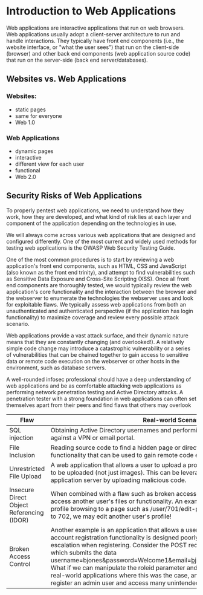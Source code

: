 # Introduction to Web Applications

Web applications are interactive applications that run on web browsers. Web
applications usually adopt a client-server architecture to run and handle
interactions. They typically have front end components (i.e., the website
interface, or "what the user sees") that run on the client-side (browser) and
other back end components (web application source code) that run on the
server-side (back end server/databases).

## Websites vs. Web Applications

### Websites:
- static pages
- same for everyone
- Web 1.0

### Web Applications
- dynamic pages
- interactive
- different view for each user
- functional
- Web 2.0

## Security Risks of Web Applications

To properly pentest web applications, we need to understand how they work, how
they are developed, and what kind of risk lies at each layer and component of
the application depending on the technologies in use.


We will always come across various web applications that are designed and
configured differently. One of the most current and widely used methods for
testing web applications is the OWASP Web Security Testing Guide.


One of the most common procedures is to start by reviewing a web application's
front end components, such as HTML, CSS and JavaScript (also known as the front
end trinity), and attempt to find vulnerabilities such as Sensitive Data
Exposure and Cross-Site Scripting (XSS). Once all front end components are
thoroughly tested, we would typically review the web application's core
functionality and the interaction between the browser and the webserver to
enumerate the technologies the webserver uses and look for exploitable flaws. We
typically assess web applications from both an unauthenticated and authenticated
perspective (if the application has login functionality) to maximize coverage
and review every possible attack scenario.


Web applications provide a vast attack surface, and their dynamic nature means
that they are constantly changing (and overlooked!). A relatively simple code
change may introduce a catastrophic vulnerability or a series of vulnerabilities
that can be chained together to gain access to sensitive data or remote code
execution on the webserver or other hosts in the environment, such as database
servers.

A well-rounded infosec professional should have a deep understanding of web
applications and be as comfortable attacking web applications as performing
network penetration testing and Active Directory attacks. A penetration tester
with a strong foundation in web applications can often set themselves apart from
their peers and find flaws that others may overlook


| Flaw                                       | Real-world Scenario |
|--------------------------------------------|---------------------|
| SQL injection                              | Obtaining Active Directory usernames and performing a password spraying attack against a VPN or email portal. |
| File Inclusion                             | Reading source code to find a hidden page or directory which exposes additional functionality that can be used to gain remote code execution. |
| Unrestricted File Upload  | A web application that allows a user to upload a profile picture that allows any file type to be uploaded (not just images). This can be leveraged to gain full control of the web application server by uploading malicious code. |
| Insecure Direct Object Referencing (IDOR)  | When combined with a flaw such as broken access control, this can often be used to access another user's files or functionality. An example would be editing your user profile browsing to a page such as /user/701/edit-profile. If we can change the 701 to 702, we may edit another user's profile! |
| Broken Access Control                      | Another example is an application that allows a user to register a new account. If the account registration functionality is designed poorly, a user may perform privilege escalation when registering. Consider the POST request when registering a new user, which submits the data username=bjones&password=Welcome1&email=bjones@inlanefreight.local&roleid=3. What if we can manipulate the roleid parameter and change it to 0 or 1. We have seen real-world applications where this was the case, and it was possible to quickly register an admin user and access many unintended features of the web application. |
